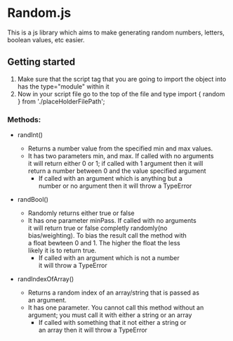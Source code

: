 # Random.js
This is a js library which aims to make generating random numbers, letters, boolean values, etc easier.

## Getting started
1. Make sure that the script tag that you are going to import the object into has the type="module" within it
2. Now in your script file go to the top of the file and type import { random } from './placeHolderFilePath';

### Methods:
* randInt() 
    * Returns a number value from the specified min and max values.
    * It has two parameters min, and max. If called with no arguments<br>
    it will return either 0 or 1; if called with 1 argument then it will<br>
    return a number between 0 and the value specified argument
        * If called with an argument which is anything but a<br>
        number or no argument then it will throw a TypeError
        
        
* randBool()
    * Randomly returns either true or false
    * It has one parameter minPass. If called with no arguments<br>
    it will return true or false completly randomly(no<br>
    bias/weighting). To bias the result call the method with<br>
    a float bewteen 0 and 1. The higher the float the less<br>
    likely it is to return true.
        * If called with an argument which is not a number<br>
        it will throw a TypeError
        
        
* randIndexOfArray()
    * Returns a random index of an array/string that is passed as<br>
    an argument.
    * It has one parameter. You cannot call this method without an<br>
    argument; you must call it with either a string or an array<br>
        * If called with something that it not either a string or<br>
        an array then it will throw a TypeError
